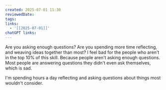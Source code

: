 ```yaml
---
created: 2025-07-01 11:30
reviewedDate: 
tags: 
links:
  - '[[2025-07-01]]'
chatGPT links:
---
```


Are you asking enough questions? Are you spending more time reflecting, and weaving ideas together than most? I feel bad for the people who aren't in the top 10% of this skill. Because people aren't asking enough questions. Most people are answering questions they didn't even ask themselves, which is sad.

I'm spending hours a day reflecting and asking questions about things most wouldn't consider.